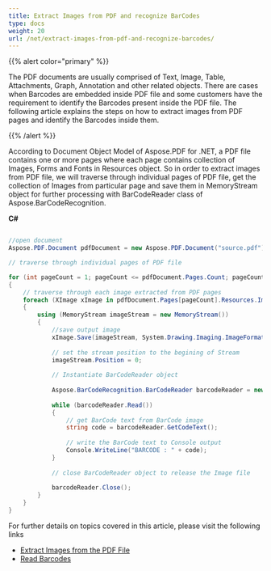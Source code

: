 ```yaml
---
title: Extract Images from PDF and recognize BarCodes
type: docs
weight: 20
url: /net/extract-images-from-pdf-and-recognize-barcodes/
---
```


{{% alert color="primary" %}}

The PDF documents are usually comprised of Text, Image, Table, Attachments, Graph, Annotation and other related objects. There are cases when Barcodes are embedded inside PDF file and some customers have the requirement to identify the Barcodes present inside the PDF file. The following article explains the steps on how to extract images from PDF pages and identify the Barcodes inside them.

{{% /alert %}}

According to Document Object Model of Aspose.PDF for .NET, a PDF file contains one or more pages where each page contains collection of Images, Forms and Fonts in Resources object. So in order to extract images from PDF file, we will traverse through individual pages of PDF file, get the collection of Images from particular page and save them in MemoryStream object for further processing with BarCodeReader class of Aspose.BarCodeRecognition.

**C#**

```csharp

//open document
Aspose.PDF.Document pdfDocument = new Aspose.PDF.Document("source.pdf");

// traverse through individual pages of PDF file

for (int pageCount = 1; pageCount <= pdfDocument.Pages.Count; pageCount++)
{
    // traverse through each image extracted from PDF pages
    foreach (XImage xImage in pdfDocument.Pages[pageCount].Resources.Images)
    {
        using (MemoryStream imageStream = new MemoryStream())
        {
            //save output image
            xImage.Save(imageStream, System.Drawing.Imaging.ImageFormat.Jpeg);
    
            // set the stream position to the begining of Stream
            imageStream.Position = 0;
    
            // Instantiate BarCodeReader object
    
            Aspose.BarCodeRecognition.BarCodeReader barcodeReader = new Aspose.BarCodeRecognition.BarCodeReader(imageStream, Aspose.BarCodeRecognition.BarCodeReadType.Code39Extended);
    
            while (barcodeReader.Read())
            {
                // get BarCode text from BarCode image
                string code = barcodeReader.GetCodeText();
    
                // write the BarCode text to Console output
                Console.WriteLine("BARCODE : " + code);
            }
    
            // close BarCodeReader object to release the Image file
    
            barcodeReader.Close();
        }
    }
}

```

For further details on topics covered in this article, please visit the following links

- [Extract Images from the PDF File](/net/extract-images-from-the-pdf-file/)
- [Read Barcodes](https://docs.aspose.com/barcode/net/read-barcodes/)
